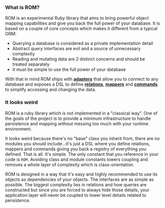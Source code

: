 ### What is ROM?

ROM is an experimental Ruby library that aims to bring powerful object mapping
capabilities and give you back the full power of your database. It is based on a
couple of core concepts which makes it different from a typical ORM:

* Querying a database is considered as a private implementation detail
* Abstract query interfaces are evil and a source of unnecessary complexity
* Reading and mutating data are 2 distinct concerns and should be treated separately
* It must be simple to use the full power of your database

With that in mind ROM ships with [**adapters**](/introduction/adapters) that allow you to connect to any
database and exposes a DSL to define [**relations**](/introduction/relations), [**mappers**](/introduction/mappers) and [**commands**](/introduction/commands)
to simplify accessing and changing the data.

### It looks weird

ROM is a ruby library which is not implemented in a "classical way". One of the
goals of the project is to provide a minimum infrastructure to handle persistence
and mapping without messing too much with your runtime environment.

It looks weird because there's no "base" class you inherit from, there are no
modules you should include...it's just a DSL where you define relations, mappers
and commands giving you back a registry of everything you defined. That is all.
It's simple. The only constant that you reference in your code is `ROM`. Avoiding
class and module constants lowers coupling and removes a whole layer of
complexity which is class-orientation.

ROM is designed in a way that it's easy and highly recommended to use its objects
as dependencies of your objects. The interfaces are as simple as possible. The
biggest complexity lies in relations and how queries are constructed but since
you are forced to always hide those details, your application layer will never
be coupled to lower level details related to persistence.
